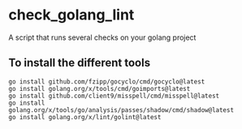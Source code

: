 # check_golang_lint
A script that runs several checks on your golang project
## To install the different tools
```
go install github.com/fzipp/gocyclo/cmd/gocyclo@latest
go install golang.org/x/tools/cmd/goimports@latest
go install github.com/client9/misspell/cmd/misspell@latest
go install golang.org/x/tools/go/analysis/passes/shadow/cmd/shadow@latest
go install golang.org/x/lint/golint@latest
```
